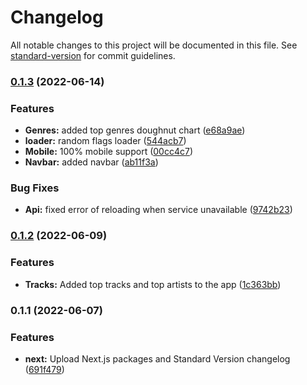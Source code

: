 # Changelog

All notable changes to this project will be documented in this file. See [standard-version](https://github.com/conventional-changelog/standard-version) for commit guidelines.

### [0.1.3](https://github.com/Uraraka-Chan/spotistats/compare/v0.1.2...v0.1.3) (2022-06-14)


### Features

* **Genres:** added top genres doughnut chart ([e68a9ae](https://github.com/Uraraka-Chan/spotistats/commit/e68a9ae38341079c403a977123808a4c141b6028))
* **loader:** random flags loader ([544acb7](https://github.com/Uraraka-Chan/spotistats/commit/544acb795e99ec1e2c5b7d544817cf98a910c11c))
* **Mobile:** 100% mobile support ([00cc4c7](https://github.com/Uraraka-Chan/spotistats/commit/00cc4c788554de8581119ddcdb2a6906d19cf24c))
* **Navbar:** added navbar ([ab11f3a](https://github.com/Uraraka-Chan/spotistats/commit/ab11f3ae1fddb0a42e90771f241da0851baea24b))


### Bug Fixes

* **Api:** fixed error of reloading when service unavailable ([9742b23](https://github.com/Uraraka-Chan/spotistats/commit/9742b238bb80f52a23f863452d053dd0b1765b81))

### [0.1.2](https://github.com/Uraraka-Chan/spotistats/compare/v0.1.1...v0.1.2) (2022-06-09)


### Features

* **Tracks:** Added top tracks and top artists to the app ([1c363bb](https://github.com/Uraraka-Chan/spotistats/commit/1c363bb58956ba26376d7ca7b88580156168185c))

### 0.1.1 (2022-06-07)


### Features

* **next:** Upload Next.js packages and Standard Version changelog ([691f479](https://github.com/Uraraka-Chan/spotistats/commit/691f479febdaa915e6a6e281fc530b8104ea2f72))
